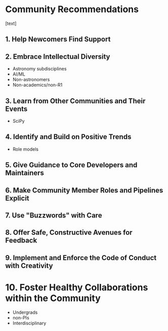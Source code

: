 # Community Recommendations
[text]
## 1. Help Newcomers Find Support

## 2. Embrace Intellectual Diversity
- Astronomy subdisciplines
- AI/ML
- Non-astronomers
- Non-academics/non-R1

## 3. Learn from Other Communities and Their Events
- SciPy

## 4. Identify and Build on Positive Trends
- Role models

## 5. Give Guidance to Core Developers and Maintainers

## 6. Make Community Member Roles and Pipelines Explicit

## 7. Use "Buzzwords" with Care

## 8. Offer Safe, Constructive Avenues for Feedback

## 9. Implement and Enforce the Code of Conduct with Creativity

# 10. Foster Healthy Collaborations within the Community
- Undergrads
- non-PIs
- Interdisciplinary
